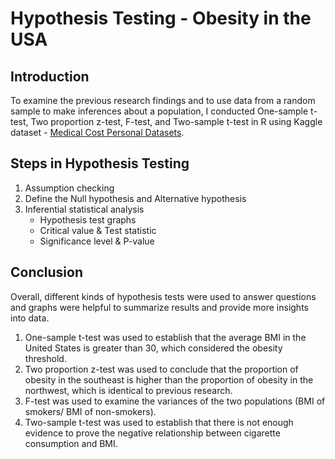 # Hypothesis Testing - Obesity in the USA
## Introduction
To examine the previous research findings and to use data from a random sample to make inferences about a population, I conducted One-sample t-test, Two proportion z-test, F-test, and Two-sample t-test in R using Kaggle dataset - [Medical Cost Personal Datasets](https://www.kaggle.com/mirichoi0218/insurance#insurance.csv).
## Steps in Hypothesis Testing
1. Assumption checking
2. Define the Null hypothesis and Alternative hypothesis
3. Inferential statistical analysis
   - Hypothesis test graphs
   - Critical value & Test statistic
   - Significance level & P-value
## Conclusion
Overall, different kinds of hypothesis tests were used to answer questions and graphs were helpful to summarize results and provide more insights into data.

1. One-sample t-test was used to establish that the average BMI in the United States is greater than 30, which considered the obesity threshold.
2. Two proportion z-test was used to conclude that the proportion of obesity in the southeast is higher than the proportion of obesity in the northwest, which is identical to previous research.
3. F-test was used to examine the variances of the two populations (BMI of smokers/ BMI of non-smokers).
4. Two-sample t-test was used to establish that there is not enough evidence to prove the negative relationship between cigarette consumption and BMI.
